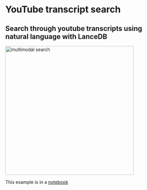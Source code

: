 # YouTube transcript search

## Search through youtube transcripts using natural language with LanceDB

<img id="splash" width="400" alt="multimodal search" src="">

This example is in a [notebook](https://github.com/lancedb/lancedb/blob/main/docs/src/notebooks/multimodal_search.ipynb)
